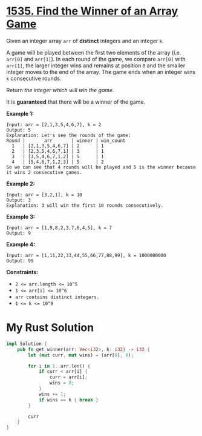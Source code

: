 # [1535. Find the Winner of an Array Game](https://leetcode.com/problems/find-the-winner-of-an-array-game/)

Given an integer array `arr` of **distinct** integers and an integer `k`.

A game will be played between the first two elements of the array (i.e. `arr[0]` and `arr[1]`). In each round of the game, we compare `arr[0]` with `arr[1]`, the larger integer wins and remains at position `0` and the smaller integer moves to the end of the array. The game ends when an integer wins `k` consecutive rounds.

Return _the integer which will win the game_.

It is **guaranteed** that there will be a winner of the game.

**Example 1:**

```
Input: arr = [2,1,3,5,4,6,7], k = 2
Output: 5
Explanation: Let's see the rounds of the game:
Round |       arr       | winner | win_count
  1   | [2,1,3,5,4,6,7] | 2      | 1
  2   | [2,3,5,4,6,7,1] | 3      | 1
  3   | [3,5,4,6,7,1,2] | 5      | 1
  4   | [5,4,6,7,1,2,3] | 5      | 2
So we can see that 4 rounds will be played and 5 is the winner because it wins 2 consecutive games.
```

**Example 2:**

```
Input: arr = [3,2,1], k = 10
Output: 3
Explanation: 3 will win the first 10 rounds consecutively.
```

**Example 3:**

```
Input: arr = [1,9,8,2,3,7,6,4,5], k = 7
Output: 9
```

**Example 4:**

```
Input: arr = [1,11,22,33,44,55,66,77,88,99], k = 1000000000
Output: 99
```

**Constraints:**

- `2 <= arr.length <= 10^5`
- `1 <= arr[i] <= 10^6`
- `arr contains distinct integers.`
- `1 <= k <= 10^9`

# My Rust Solution

```rust
impl Solution {
    pub fn get_winner(arr: Vec<i32>, k: i32) -> i32 {
        let (mut curr, mut wins) = (arr[0], 0);

        for i in 1..arr.len() {
            if curr < arr[i] {
                curr = arr[i];
                wins = 0;
            }
            wins += 1;
            if wins == k { break }
        }

        curr
    }
}
```
